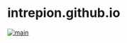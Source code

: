 # intrepion.github.io

[![main](https://github.com/intrepion/intrepion.github.io/actions/workflows/main.yml/badge.svg?branch=main)](https://github.com/intrepion/intrepion.github.io/actions/workflows/main.yml)